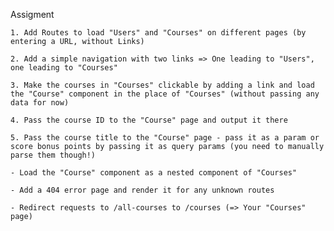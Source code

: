 Assigment

    1. Add Routes to load "Users" and "Courses" on different pages (by entering a URL, without Links)

    2. Add a simple navigation with two links => One leading to "Users", one leading to "Courses"

    3. Make the courses in "Courses" clickable by adding a link and load the "Course" component in the place of "Courses" (without passing any data for now)

    4. Pass the course ID to the "Course" page and output it there

    5. Pass the course title to the "Course" page - pass it as a param or score bonus points by passing it as query params (you need to manually parse them though!)

    - Load the "Course" component as a nested component of "Courses"

    - Add a 404 error page and render it for any unknown routes
    
    - Redirect requests to /all-courses to /courses (=> Your "Courses" page)